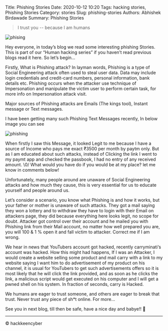 Title: Phishing Stories
Date: 2020-10-12 10:20
Tags: hacking stories, Phishing Stories
Category: stories
Slug: phishing-stories
Authors: Abhishek Birdawade
Summary:  Phishing Stories

> I trust you
-- because I am humans

![phising](../images/phishing-macboat.jpg)

Hey everyone, in today’s blog we read some interesting phishing Stories. This is part of our “Human hacking series” if you haven’t read previous blogs read it here.
So let’s begin…

Firstly, What is Phishing attack?
In layman words, Phishing is a type of Social Engineering attack often used to steal user data. Data may include login credentials and credit-card numbers, personal information, bank details etc.
Phishing occurs when the attacker use technique of Impersonation and manipulate the victim user to perform certain task, for more info on Impersonation attack visit.

Major sources of Phishing attacks are Emails (The kings tool), Instant message or Text messages.

I have been getting many such Phishing Text Messages recently, In below image you can see

![phishing](../images/phishing2.png)

When firstly I saw this Message, it looked Legit to me because I have a source of Income who pays me exact ₹3500 per month by paytm only. But as I am educated about such attacks, instead of Clicking the link I went to my paymt app and checked the passbook, I had no entry of any received amount. \0/
What would you have do if you would be at my place? let me know in comments below!

Unfortunately, many people around are unaware of Social Engineering attacks and how much they cause, this is very essential for us to educate yourself and people around us.

Let’s consider a scenario, you know what Phishing is and how it works, but your father or mother is unaware of such attacks. They got a mail saying they won a lottery and to withdraw they have to login with their Email on attackers page, they did because everything here looks legit, no scope for doubt. Attacker got control over their account and he mailed you with Phishing link from their Mail account, no matter how well prepared you are, you will 100 & 1 % open it and fall victim to attacker. Correct me if I am wrong.

We hear in news that YouTubers account got hacked, recently carryminati‘s account was hacked.
How this might had happens, If I was an Attacker, I would create a website selling some product and mail carry with a link to my website saying I want him to do advertisement of my product on his channel, it is usual for YouTubers to get such advertisements offers so it is most likely that he will click the link provided, and as soon as he clicks the link, a malicious script would get executed on his computer and I will get a pwned shell on his system. In fraction of seconds, carry is Hacked.

We humans are eager to trust someone, and others are eager to break that trust. Never trust any piece of sh*t online. For more…

See you in next blog, till then be safe, have a nice day and babye!! 🙂

---

&copy; hackkeencyber